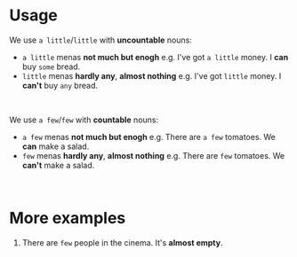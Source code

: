 # Usage
We use `a little`/`little` with **uncountable** nouns:
- `a little` menas **not much but enogh** e.g. I've got `a little` money. I **can** buy `some` bread.
- `little` menas **hardly any**, **almost nothing** e.g. I've got `little` money. I **can't** buy `any` bread.

<br>

We use `a few`/`few` with **countable** nouns:
- `a few` menas **not much but enogh** e.g. There are `a few` tomatoes. We **can** make a salad.
- `few` menas **hardly any**, **almost nothing** e.g. There are `few` tomatoes. We **can't** make a salad.

<br>

# More examples
1. There are `few` people in the cinema. It's **almost empty**.
